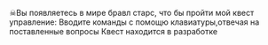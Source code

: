 ☠Вы появляетесь в мире бравл старс, что бы пройти  мой квест
управление:
Вводите команды с помощю клавиатуры,отвечая на поставленные вопросы
Квест находится в разработке
